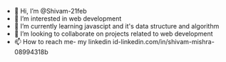 - 👋 Hi, I’m @Shivam-21feb
- 👀 I’m interested in web development
- 🌱 I’m currently learning javascipt and it's data structure and algorithm
- 💞️ I’m looking to collaborate on projects related to web development
- 📫 How to reach me- my linkedin id-linkedin.com/in/shivam-mishra-08994318b

<!---
Shivam-21feb/Shivam-21feb is a ✨ special ✨ repository because its `README.md` (this file) appears on your GitHub profile.
You can click the Preview link to take a look at your changes.
--->
